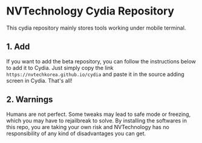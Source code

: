 # NVTechnology Cydia Repository
This cydia repository mainly stores tools working under mobile terminal.

## 1. Add
If you want to add the beta repository, you can follow the instructions below to add it to Cydia.
Just simply copy the link ```https://nvtechkorea.github.io/cydia``` and paste it in the source adding screen in Cydia. That's all!

## 2. Warnings
Humans are not perfect. Some tweaks may lead to safe mode or freezing, which you may have to rejailbreak to solve. By installing the softwares in this repo, you are taking your own risk and NVTechnology has no responsibility of any kind of disadvantages you can get.
